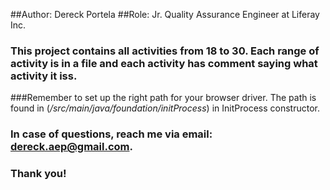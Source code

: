 ##Author: Dereck Portela
##Role: Jr. Quality Assurance Engineer at Liferay Inc.

### This project contains all activities from 18 to 30. Each range of activity is in a file and each activity has comment saying what activity it iss.

###Remember to set up the right path for your browser driver. The path is found in (*/src/main/java/foundation/initProcess*) in InitProcess constructor.

### In case of questions, reach me via email: dereck.aep@gmail.com.

### Thank you!